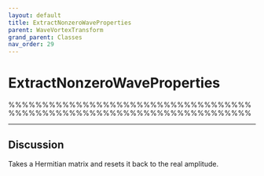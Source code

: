 ```yaml
---
layout: default
title: ExtractNonzeroWaveProperties
parent: WaveVortexTransform
grand_parent: Classes
nav_order: 29
---
```


#  ExtractNonzeroWaveProperties

%%%%%%%%%%%%%%%%%%%%%%%%%%%%%%%%%%%%%%%%%%%%%%%%%%%%%%%%%%%%%%%%%%%%%%%%


---

## Discussion

  Takes a Hermitian matrix and resets it back to the real amplitude.
